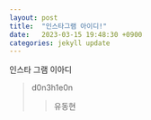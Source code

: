 ```yaml
---
layout: post
title:  "인스타그램 아이디!"
date:   2023-03-15 19:48:30 +0900
categories: jekyll update
---
```


인스타 그램 이아디 
> d0n3h1e0n
>> 유동현
